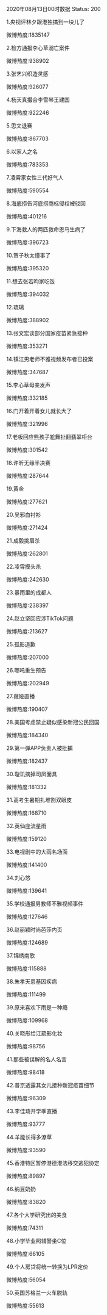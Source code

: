 2020年08月13日00时数据
Status: 200

1.央视评林夕跟港独搞到一块儿了

微博热度:1835147

2.检方通报李心草溺亡案件

微博热度:938902

3.张艺兴织造灵感

微博热度:926077

4.杨天真撮合李雪琴王建国

微博热度:922246

5.思文退赛

微博热度:867703

6.以家人之名

微博热度:783353

7.凌霄家女性三代好气人

微博热度:590554

8.海底捞告河底捞商标侵权被驳回

微博热度:401216

9.下海救人的两匹救命恩马生病了

微博热度:396723

10.贺子秋太懂事了

微博热度:395320

11.想去张若昀家吃饭

微博热度:394032

12.琉璃

微博热度:388902

13.张文宏谈部分国家疫苗紧急接种

微博热度:353271

14.镇江男老师不雅视频发布者已投案

微博热度:347687

15.李心草母亲发声

微博热度:332185

16.门开着开着女儿就长大了

微博热度:321996

17.老板回应熊孩子尬舞扯翻翡翠柜台

微博热度:301542

18.许昕无缘半决赛

微博热度:287644

19.黄金

微博热度:277621

20.吴邪白衬衫

微博热度:271424

21.成毅挑眉杀

微博热度:262801

22.凌霄摸头杀

微博热度:242630

23.暴雨里的成都人

微博热度:238397

24.赵立坚回应涉TikTok问题

微博热度:213627

25.孤影道歉

微博热度:207000

26.哪吒重生预告

微博热度:202949

27.薇娅直播

微博热度:190407

28.美国考虑禁止疑似感染新冠公民回国

微博热度:184340

29.第一弹APP负责人被批捕

微博热度:182437

30.璇玑摘掉司凤面具

微博热度:181332

31.高考生暑期扎堆割双眼皮

微博热度:168710

32.英仙座流星雨

微博热度:159120

33.电视剧中的大雨名场面

微博热度:141400

34.刘心悠

微博热度:139641

35.学校通报男教师不雅视频事件

微博热度:127646

36.赵丽颖时尚芭莎内页

微博热度:124689

37.锦绣南歌

微博热度:115888

38.朱孝天患基因疾病

微博热度:111499

39.原来喜欢下雨是一种瘾

微博热度:109968

40.关晓彤给江疏影化妆

微博热度:98756

41.那些被误解的名人名言

微博热度:98418

42.普京透露其女儿接种新冠疫苗细节

微博热度:96309

43.李佳琦开学季直播

微博热度:93777

44.羊能长得多潦草

微博热度:93590

45.香港特区暂停港德港法移交逃犯协定

微博热度:89897

46.纳豆奶奶

微博热度:83820

47.各个大学研究出的美食

微博热度:74311

48.小学毕业照辅警坐C位

微博热度:66105

49.个人房贷将统一转换为LPR定价

微博热度:56054

50.英国苏格兰一火车脱轨

微博热度:55613

